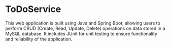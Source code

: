 # ToDoService
This web application is built using Java and Spring Boot, allowing users to perform CRUD (Create, Read, Update, Delete) operations on data stored in a MySQL database. It includes JUnit for unit testing to ensure functionality and reliability of the application.
